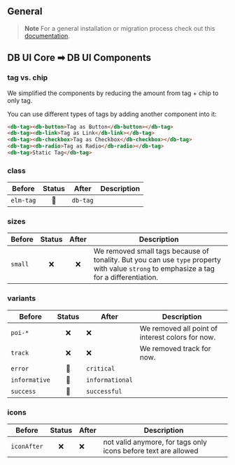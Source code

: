 ## General

> **Note**
> For a general installation or migration process check out this [documentation](https://www.npmjs.com/package/@db-ui/components).

## DB UI Core ➡ DB UI Components

### tag vs. chip

We simplified the components by reducing the amount from tag + chip to only tag.

You can use different types of tags by adding another component into it:

```html
<db-tag><db-button>Tag as Button</db-button></db-tag>
<db-tag><db-link>Tag as Link</db-link></db-tag>
<db-tag><db-checkbox>Tag as Checkbox</db-checkbox></db-tag>
<db-tag><db-radio>Tag as Radio</db-radio></db-tag>
<db-tag>Static Tag</db-tag>
```

### class

| Before    | Status | After    | Description |
| --------- | :----: | -------- | ----------- |
| `elm-tag` |   🔁   | `db-tag` |             |

### sizes

| Before  | Status | After | Description                                                                                                                              |
| ------- | :----: | :---: | ---------------------------------------------------------------------------------------------------------------------------------------- |
| `small` |   ❌   |  ❌   | We removed small tags because of tonality. But you can use `type` property with value `strong` to emphasize a tag for a differentiation. |

### variants

| Before        | Status | After           | Description                                      |
| ------------- | :----: | --------------- | ------------------------------------------------ |
| `poi-*`       |   ❌   | ❌              | We removed all point of interest colors for now. |
| `track`       |   ❌   | ❌              | We removed track for now.                        |
| `error`       |   🔁   | `critical`      |                                                  |
| `informative` |   🔁   | `informational` |                                                  |
| `success`     |   🔁   | `successful`    |                                                  |

### icons

| Before      | Status | After | Description                                                    |
| ----------- | :----: | ----- | -------------------------------------------------------------- |
| `iconAfter` |   ❌   | ❌    | not valid anymore, for tags only icons before text are allowed |
